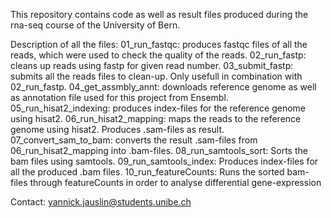 This repository contains code as well as result files produced during the rna-seq course of the University of Bern.

Description of all the files:
01_run_fastqc: produces fastqc files of all the reads, which were used to check the quality of the reads.
02_run_fastp: cleans up reads using fastp for given read number.
03_submit_fastp: submits all the reads files to clean-up. Only usefull in combination with 02_run_fastp.
04_get_assmbly_annt: downloads reference genome as well as annotation file used for this project from Ensembl.
05_run_hisat2_indexing: produces index-files for the reference genome using hisat2.
06_run_hisat2_mapping: maps the reads to the reference genome using hisat2. Produces .sam-files as result.
07_convert_sam_to_bam: converts the result .sam-files from 06_run_hisat2_mapping into .bam-files.
08_run_samtools_sort: Sorts the bam files using samtools.
09_run_samtools_index: Produces index-files for all the produced .bam files.
10_run_featureCounts: Runs the sorted bam-files through featureCounts in order to analyse differential gene-expression

Contact: yannick.jauslin@students.unibe.ch

